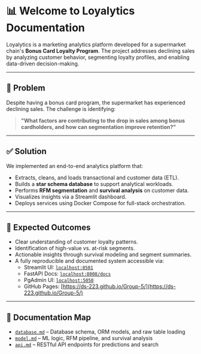 # 📊 Welcome to Loyalytics Documentation

Loyalytics is a marketing analytics platform developed for a supermarket chain's **Bonus Card Loyalty Program**. The project addresses declining sales by analyzing customer behavior, segmenting loyalty profiles, and enabling data-driven decision-making.

---

## 🧠 Problem

Despite having a bonus card program, the supermarket has experienced declining sales. The challenge is identifying:

> **"What factors are contributing to the drop in sales among bonus cardholders, and how can segmentation improve retention?"**

---

## ✅ Solution

We implemented an end-to-end analytics platform that:

- Extracts, cleans, and loads transactional and customer data (ETL).
- Builds a **star schema database** to support analytical workloads.
- Performs **RFM segmentation** and **survival analysis** on customer data.
- Visualizes insights via a Streamlit dashboard.
- Deploys services using Docker Compose for full-stack orchestration.

---

## 🎯 Expected Outcomes

- Clear understanding of customer loyalty patterns.
- Identification of high-value vs. at-risk segments.
- Actionable insights through survival modeling and segment summaries.
- A fully reproducible and documented system accessible via:
  - Streamlit UI: [`localhost:8501`](http://localhost:8501)
  - FastAPI Docs: [`localhost:8008/docs`](http://localhost:8008/docs)
  - PgAdmin UI: [`localhost:5050`](http://localhost:5050)
  - GitHub Pages: [https://ds-223.github.io/Group-5/](https://ds-223.github.io/Group-5/)

---

## 📁 Documentation Map

- [`database.md`](database.md) – Database schema, ORM models, and raw table loading
- [`model.md`](model.md) – ML logic, RFM pipeline, and survival analysis
- [`api.md`](api.md) – RESTful API endpoints for predictions and search
